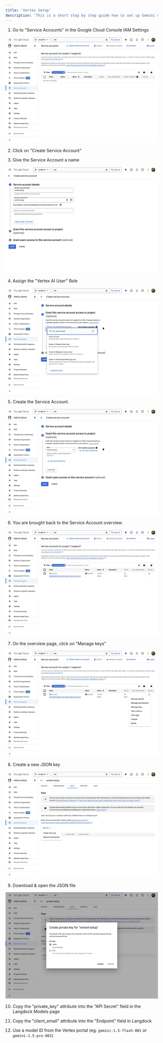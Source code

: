 ```yaml
---
title: 'Vertex Setup'
description: 'This is a short step by step guide how to set up Gemini models through Google Vertex.'
---
```




1. Go to "Service Accounts" in the Google Cloud Console IAM Settings

<img src="/images/vertex-1.png"/>

2. Click on "Create Service Account"

3. Give the Service Account a name

<img src="/images/vertex-3.png"/>


4. Assign the "Vertex AI User" Role

<img src="/images/vertex-4.png"/>

5. Create the Service Account.

<img src="/images/vertex-5.png"/>

6. You are brought back to the Service Account overview.

<img src="/images/vertex-6.png"/>


7. On the overview page, click on "Manage keys"

<img src="/images/vertex-7.png"/>


8. Create a new JSON key

<img src="/images/vertex-8.png"/>


9. Download & open the JSON file

<img src="/images/vertex-9.png"/>

10. Copy the "private_key" attribute into the "API Secret" field in the Langdock Models page

11. Copy the "client_email" attribute into the "Endpoint" field in Langdock

12. Use a model ID from the Vertex portal (eg. `gemini-1.5-flash-001` or `gemini-1.5-pro-001`)
